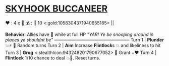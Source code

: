 # [__**SKYHOOK BUCCANEER**__](<https://www.youtube.com/watch?v=24wxVzCSnOc>)
❤️ : 4 x :busts_in_silhouette: 
💰 : || 10 <:gold:1058304371940655185> ||

**Behavior**: Allies have 🚫 while at full HP
*"YAR! Ye be snooping around in places ye shouldnt be"*
—————————————————
Turn 1  | **Plunder** 💥⚡ 🔀 Random turns
Turn 2 | **Aim** Increase **Flintlock**s 💥 and likeliness to hit
Turn 3 | **Grog** <:stealthIcon:943248201790677052> 🔀 Grant +❤️
Turn 4 | **Flintlock** 1/10 chance to deal 💥🎯. Reset turns.